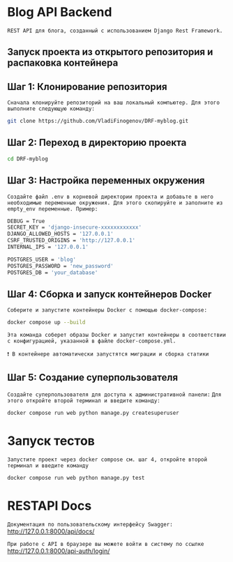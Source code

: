 # Blog API Backend

`REST API для блога, созданный с использованием Django Rest Framework.`

## Запуск проекта из открытого репозитория и распаковка контейнера

## Шаг 1: Клонирование репозитория

`Сначала клонируйте репозиторий на ваш локальный компьютер. Для этого выполните следующую команду:`

```bash
git clone https://github.com/VladiFinogenov/DRF-myblog.git
```

## Шаг 2: Переход в директорию проекта

```bash
cd DRF-myblog
```

## Шаг 3: Настройка переменных окружения

`Создайте файл .env в корневой директории проекта и добавьте в него необходимые переменные окружения. Для этого скопируйте и заполните из empty_env переменные. Пример:`
```bash
DEBUG = True
SECRET_KEY = 'django-insecure-xxxxxxxxxxxx'
DJANGO_ALLOWED_HOSTS = '127.0.0.1'
CSRF_TRUSTED_ORIGINS = 'http://127.0.0.1'
INTERNAL_IPS = '127.0.0.1'

POSTGRES_USER = 'blog'
POSTGRES_PASSWORD = 'new_password'
POSTGRES_DB = 'your_database'
```
## Шаг 4: Сборка и запуск контейнеров Docker

`Соберите и запустите контейнеры Docker с помощью docker-compose:`
```bash
docker compose up --build
```
`Эта команда соберет образы Docker и запустит контейнеры в соответствии с конфигурацией, указанной в файле docker-compose.yml.`

`❗ В контейнере автоматически запустятся миграции и сборка статики`

## Шаг 5: Создание суперпользователя

`Создайте суперпользователя для доступа к административной панели:`
`Для этого откройте второй терминал и введите команду:`
```bash
docker compose run web python manage.py createsuperuser
```

# Запуск тестов

`Запустите проект через docker compose см. шаг 4, откройте второй терминал и введите команду`

```bash
docker compose run web python manage.py test
```

# RESTAPI Docs
`Документация по пользовательскому интерфейсу Swagger:` http://127.0.0.1:8000/api/docs/

`При работе с API в браузере вы можете войти в систему по ссылке` http://127.0.0.1:8000/api-auth/login/